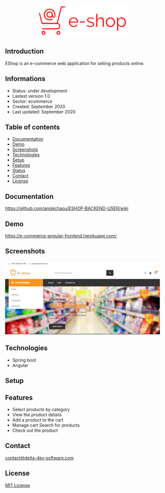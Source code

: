 <p align="center">
<img  src="screenshots/logo.png"/>
</p>

## Introduction
EShop is an e-commerce web application for selling products online.

## Informations
-  Status: under development 
- Lastest version 1.0 
- Sector: ecommerce
-  Created: September 2020 
- Last updated: September 2020

## Table of contents
* [Documentation](#general-info)
* [Demo](#demo)
* [Screenshots](#screenshots)
* [Technologies](#technologies)
* [Setup](#setup)
* [Features](#features)
* [Status](#status)
* [Contact](#contact)
* [License](#license)

## Documentation
https://github.com/aniskchaou/ESHOP-BACKEND-USER/wiki

## Demo
https://e-commerce-angular-frontend.herokuapp.com/

## Screenshots
<p align="center">
<img  src="screenshots/screenshot.png"/>
<p>

## Technologies
* Spring boot
* Angular


## Setup


## Features
 -  Select products by category 
 - View the product details 
 - Add a product to the cart 
 - Manage cart Search for products 
 - Check out the product

## Contact
contact@delta-dev-software.com

## License
<a href="license.txt">MIT License</a>
